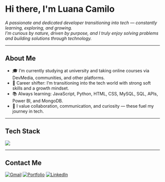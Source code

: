 # Hi there, I'm Luana Camilo

*A passionate and dedicated developer transitioning into tech — constantly learning, exploring, and growing.  
I’m curious by nature, driven by purpose, and I truly enjoy solving problems and building solutions through technology.*

---

## About Me
- 🎓 I’m currently studying at university and taking online courses via DevMedia, communities, and other platforms.  
- 🔄 Career shifter: I’m transitioning into the tech world with strong soft skills and a growth mindset.  
- 📚 Always learning: JavaScript, Python, HTML, CSS, MySQL, SQL, APIs, Power BI, and MongoDB.  
- 🤝 I value collaboration, communication, and curiosity — these fuel my journey in tech.  

---

## Tech Stack  

<p align="left">
  <img src="https://skillicons.dev/icons?i=js,html,css,nodejs,react,python,mysql,mongodb"/>
</p>

---


## Contact Me

[![Gmail](https://img.shields.io/badge/Gmail-D14836?style=flat&logo=gmail&logoColor=white)](mailto:luanacamilotec@gmail.com)
[![Portfolio](https://img.shields.io/badge/Portfólio-000000?style=flat&logo=firefox&logoColor=white)]()
[![LinkedIn](https://img.shields.io/badge/LinkedIn-0A66C2?style=flat&logo=linkedin&logoColor=white)](https://www.linkedin.com/in/luana-camilo-b1b5a117a/)
